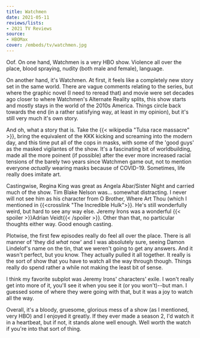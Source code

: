 ```yaml
---
title: Watchmen
date: 2021-05-11
reviews/lists:
- 2021 TV Reviews
source:
- HBOMax
cover: /embeds/tv/watchmen.jpg
---
```

Oof. On one hand, Watchmen is a very HBO show. Violence all over the place, blood spraying, nudity (both male and female), language. 

On another hand, it's Watchmen. At first, it feels like a completely new story set in the same world. There are vague comments relating to the series, but where the graphic novel (I need to reread that) and movie were set decades ago closer to where Watchmen's Alternate Reality splits, this show starts and mostly stays in the world of the 2010s America. Things circle back towards the end (in a rather satisfying way, at least in my opinion), but it's still very much it's own story.

And oh, what a story that is. Take the {{< wikipedia "Tulsa race massacre" >}}, bring the equivalent of the KKK kicking and screaming into the modern day, and this time put all of the cops in masks, with some of the 'good guys' as the masked vigilantes of the show. It's a fascinating bit of worldbuilding, made all the more poinent (if possible) after the ever more increased racial tensions of the barely two years since Watchmen game out, not to mention everyone *actually* wearing masks because of COVID-19. Sometimes, life really does imitate art. 

Castingwise, Regina King was great as Angela Abar/Sister Night and carried much of the show. Tim Blake Nelson was... somewhat distracting. I never will not see him as his character from O Brother, Where Art Thou (which I mentioned in {{<crosslink "The Incredible Hulk">}}. He's still wonderfully weird, but hard to see any way else. Jeremy Irons was a wonderful {{< spoiler >}}Adrian Veidt{{< /spoiler >}}. Other than that, no particular thoughts either way. Good enough casting. 

Plotwise, the first few episodes really do feel all over the place. There is all manner of 'they did *what* now' and I was absolutely sure, seeing Damon Lindelof's name on the tin, that we weren't going to get any answers. And it wasn't perfect, but you know. They actually pulled it all together. It really is the sort of show that you have to watch all the way through though. Things really do spend rather a while not making the least bit of sense. 

I think my favorite subplot was Jeremy Irons' characters' exile. I won't really get into more of it, you'll see it when you see it (or you won't)--but man. I guessed some of where they were going with that, but it was a joy to watch all the way. 

Overall, it's a bloody, gruesome, glorious mess of a show (as I mentioned, very HBO) and I enjoyed it greatly. If they ever made a season 2, I'd watch it in a heartbeat, but if not, it stands alone well enough. Well worth the watch if you're into that sort of thing. 